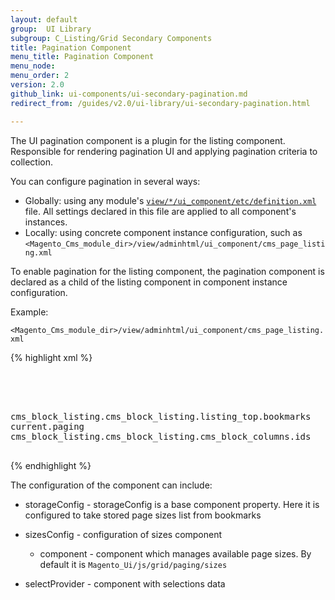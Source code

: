 ```yaml
---
layout: default
group:  UI Library
subgroup: C_Listing/Grid Secondary Components
title: Pagination Component
menu_title: Pagination Component
menu_node:
menu_order: 2
version: 2.0
github_link: ui-components/ui-secondary-pagination.md
redirect_from: /guides/v2.0/ui-library/ui-secondary-pagination.html

---
```


The UI pagination component is a plugin for the listing component. Responsible for rendering pagination UI and applying pagination criteria to collection.

You can configure pagination in several ways:

* Globally: using any module's <a href="{{page.baseurl}}ui-library/ui-definition.html">`view/*/ui_component/etc/definition.xml`</a> file. All settings declared in this file are applied to all component's instances.
* Locally: using concrete component instance configuration, such as `<Magento_Cms_module_dir>/view/adminhtml/ui_component/cms_page_listing.xml`

To enable pagination for the listing component, the pagination component is declared as a child of the listing component in component instance configuration.

Example:

`<Magento_Cms_module_dir>/view/adminhtml/ui_component/cms_page_listing.xml`

{% highlight xml %}
<listing xmlns:xsi="http://www.w3.org/2001/XMLSchema-instance" xsi:noNamespaceSchemaLocation="urn:magento:module:Magento_Ui:etc/ui_configuration.xsd">
    <container name="page_listing_top">
        <paging name="listing_paging">
            <argument name="data" xsi:type="array">
                <item name="config" xsi:type="array">
                    <item name="storageConfig" xsi:type="array">
                        <item name="provider" xsi:type="string">cms_block_listing.cms_block_listing.listing_top.bookmarks</item>
                        <item name="namespace" xsi:type="string">current.paging</item>
                    </item>
                    <item name="selectProvider" xsi:type="string">cms_block_listing.cms_block_listing.cms_block_columns.ids</item>
                </item>
            </argument>
        </paging>
    </container>
</listing>
{% endhighlight %}

The configuration of the component can include:

* storageConfig - storageConfig is a base component property. Here it is configured to take stored page sizes list from bookmarks

* sizesConfig - configuration of sizes component
  * component - component which manages available page sizes. By default it is `Magento_Ui/js/grid/paging/sizes`
 
* selectProvider - component with selections data
